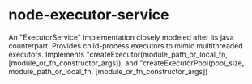 node-executor-service
=====================

An "ExecutorService" implementation closely modeled after its java counterpart. Provides child-process executors to mimic multithreaded executors. Implements "createExecutor(module_path_or_local_fn, [module_or_fn_constructor_args]), and "createExecutorPool(pool_size, module_path_or_local_fn, [module_or_fn_constructor_args])

